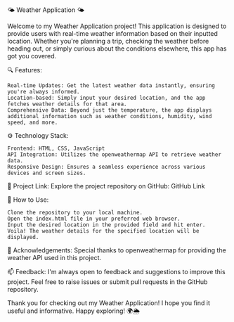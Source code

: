 🌤️ Weather Application 🌤️

Welcome to my Weather Application project! This application is designed to provide users with real-time weather information based on their inputted location. Whether you're planning a trip, checking the weather before heading out, or simply curious about the conditions elsewhere, this app has got you covered.

🔍 Features:

    Real-time Updates: Get the latest weather data instantly, ensuring you're always informed.
    Location-based: Simply input your desired location, and the app fetches weather details for that area.
    Comprehensive Data: Beyond just the temperature, the app displays additional information such as weather conditions, humidity, wind speed, and more.

⚙️ Technology Stack:

    Frontend: HTML, CSS, JavaScript
    API Integration: Utilizes the openweathermap API to retrieve weather data.
    Responsive Design: Ensures a seamless experience across various devices and screen sizes.

🔗 Project Link:
Explore the project repository on GitHub: GitHub Link

📝 How to Use:

    Clone the repository to your local machine.
    Open the index.html file in your preferred web browser.
    Input the desired location in the provided field and hit enter.
    Voila! The weather details for the specified location will be displayed.

🙏 Acknowledgements:
Special thanks to openweathermap for providing the weather API used in this project.

📫 Feedback:
I'm always open to feedback and suggestions to improve this project. Feel free to raise issues or submit pull requests in the GitHub repository.

Thank you for checking out my Weather Application! I hope you find it useful and informative. Happy exploring! 🌍🌦️
